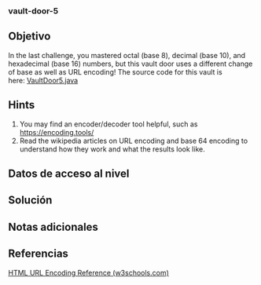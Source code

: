 ### vault-door-5
## Objetivo
In the last challenge, you mastered octal (base 8), decimal (base 10), and hexadecimal (base 16) numbers, but this vault door uses a different change of base as well as URL encoding! The source code for this vault is here: [VaultDoor5.java](https://jupiter.challenges.picoctf.org/static/d31ce4356bdfd15d33a9af7e35ab4d0a/VaultDoor5.java)
## Hints
1. You may find an encoder/decoder tool helpful, such as https://encoding.tools/
2. Read the wikipedia articles on URL encoding and base 64 encoding to understand how they work and what the results look like.
## Datos de acceso al nivel
## Solución
## Notas adicionales
## Referencias
[HTML URL Encoding Reference (w3schools.com)](https://www.w3schools.com/tags/ref_urlencode.asp?_sm_au_=iVVDMg0TSmrMV6Dm)

